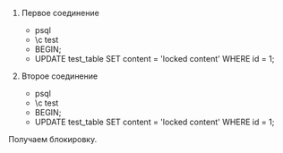 1. Первое соединение
    - psql
    - \c test
    - BEGIN;
    - UPDATE test_table SET content = 'locked content' WHERE id = 1;

2. Второе соединение
    - psql
    - \c test
    - BEGIN;
    - UPDATE test_table SET content = 'locked content' WHERE id = 1;

Получаем блокировку.
